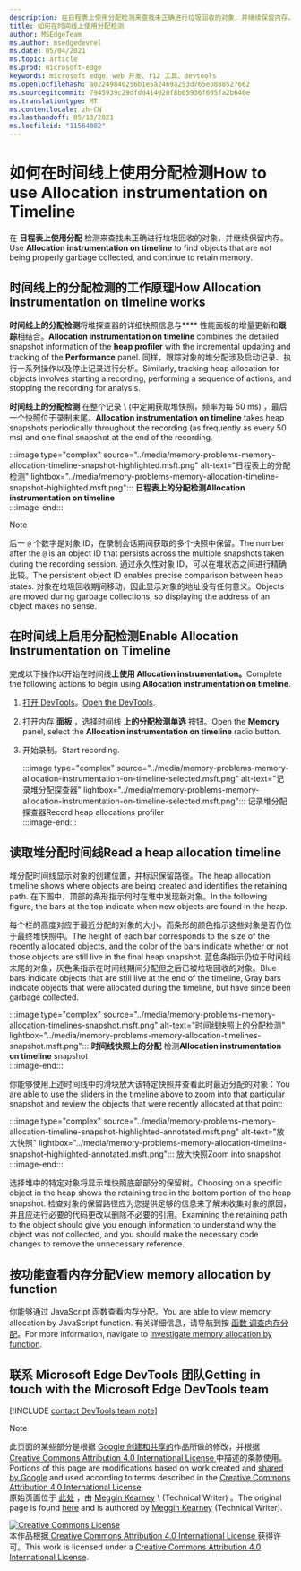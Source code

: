 ```yaml
---
description: 在日程表上使用分配检测来查找未正确进行垃圾回收的对象，并继续保留内存。
title: 如何在时间线上使用分配检测
author: MSEdgeTeam
ms.author: msedgedevrel
ms.date: 05/04/2021
ms.topic: article
ms.prod: microsoft-edge
keywords: microsoft edge、web 开发、f12 工具、devtools
ms.openlocfilehash: a02249840256b1e5a2469a253d765eb888527662
ms.sourcegitcommit: 7945939c29dfdd414020f8b05936f605fa2b640e
ms.translationtype: MT
ms.contentlocale: zh-CN
ms.lasthandoff: 05/13/2021
ms.locfileid: "11564082"
---
```

<!-- Copyright Meggin Kearney 

   Licensed under the Apache License, Version 2.0 (the "License");
   you may not use this file except in compliance with the License.
   You may obtain a copy of the License at

       https://www.apache.org/licenses/LICENSE-2.0

   Unless required by applicable law or agreed to in writing, software
   distributed under the License is distributed on an "AS IS" BASIS,
   WITHOUT WARRANTIES OR CONDITIONS OF ANY KIND, either express or implied.
   See the License for the specific language governing permissions and
   limitations under the License. -->
# <a name="how-to-use-allocation-instrumentation-on-timeline"></a><span data-ttu-id="60c84-104">如何在时间线上使用分配检测</span><span class="sxs-lookup"><span data-stu-id="60c84-104">How to use Allocation instrumentation on Timeline</span></span>  

<span data-ttu-id="60c84-105">在 **日程表上使用分配** 检测来查找未正确进行垃圾回收的对象，并继续保留内存。</span><span class="sxs-lookup"><span data-stu-id="60c84-105">Use **Allocation instrumentation on timeline** to find objects that are not being properly garbage collected, and continue to retain memory.</span></span>  

## <a name="how-allocation-instrumentation-on-timeline-works"></a><span data-ttu-id="60c84-106">时间线上的分配检测的工作原理</span><span class="sxs-lookup"><span data-stu-id="60c84-106">How Allocation instrumentation on timeline works</span></span>  

<span data-ttu-id="60c84-107">**时间线上的分配检测**将堆探查器的详细快照信息与\*\*\*\* 性能面板的增量更新和**跟踪**相结合。</span><span class="sxs-lookup"><span data-stu-id="60c84-107">**Allocation instrumentation on timeline** combines the detailed snapshot information of the **heap profiler** with the incremental updating and tracking of the **Performance** panel.</span></span>  <span data-ttu-id="60c84-108">同样，跟踪对象的堆分配涉及启动记录、执行一系列操作以及停止记录进行分析。</span><span class="sxs-lookup"><span data-stu-id="60c84-108">Similarly, tracking heap allocation for objects involves starting a recording, performing a sequence of actions, and stopping the recording for analysis.</span></span>  

<!--todo: add profile memory problems (heap profiler) section when available  -->  
<!--todo: add profile evaluate performance (Performance panel) section when available  -->  

<span data-ttu-id="60c84-109">**时间线上的分配检测** 在整个记录 \ (中定期获取堆快照，频率为每 50 ms\) ，最后一个快照位于录制末尾。</span><span class="sxs-lookup"><span data-stu-id="60c84-109">**Allocation instrumentation on timeline** takes heap snapshots periodically throughout the recording \(as frequently as every 50 ms\) and one final snapshot at the end of the recording.</span></span>  

:::image type="complex" source="../media/memory-problems-memory-allocation-timeline-snapshot-highlighted.msft.png" alt-text="日程表上的分配检测" lightbox="../media/memory-problems-memory-allocation-timeline-snapshot-highlighted.msft.png":::
   **<span data-ttu-id="60c84-111">日程表上的分配检测</span><span class="sxs-lookup"><span data-stu-id="60c84-111">Allocation instrumentation on timeline</span></span>**  
:::image-end:::  

> [!NOTE]
> <span data-ttu-id="60c84-112">后一 `@` 个数字是对象 ID，在录制会话期间获取的多个快照中保留。</span><span class="sxs-lookup"><span data-stu-id="60c84-112">The number after the `@` is an object ID that persists across the multiple snapshots taken during the recording session.</span></span>  <span data-ttu-id="60c84-113">通过永久性对象 ID，可以在堆状态之间进行精确比较。</span><span class="sxs-lookup"><span data-stu-id="60c84-113">The persistent object ID enables precise comparison between heap states.</span></span>  <span data-ttu-id="60c84-114">对象在垃圾回收期间移动，因此显示对象的地址没有任何意义。</span><span class="sxs-lookup"><span data-stu-id="60c84-114">Objects are moved during garbage collections, so displaying the address of an object makes no sense.</span></span>  

## <a name="enable-allocation-instrumentation-on-timeline"></a><span data-ttu-id="60c84-115">在时间线上启用分配检测</span><span class="sxs-lookup"><span data-stu-id="60c84-115">Enable Allocation Instrumentation on Timeline</span></span>  

<span data-ttu-id="60c84-116">完成以下操作以开始在时间线**上使用 Allocation instrumentation。**</span><span class="sxs-lookup"><span data-stu-id="60c84-116">Complete the following actions to begin using **Allocation instrumentation on timeline**.</span></span>  

1.  <span data-ttu-id="60c84-117">[打开 DevTools][DevtoolsOpenIndex]。</span><span class="sxs-lookup"><span data-stu-id="60c84-117">[Open the DevTools][DevtoolsOpenIndex].</span></span>  
1.  <span data-ttu-id="60c84-118">打开内存 **面板** ，选择时间线 **上的分配检测单选** 按钮。</span><span class="sxs-lookup"><span data-stu-id="60c84-118">Open the **Memory** panel, select the **Allocation instrumentation on timeline** radio button.</span></span>  
1.  <span data-ttu-id="60c84-119">开始录制。</span><span class="sxs-lookup"><span data-stu-id="60c84-119">Start recording.</span></span>  
    
    :::image type="complex" source="../media/memory-problems-memory-allocation-instrumentation-on-timeline-selected.msft.png" alt-text="记录堆分配探查器" lightbox="../media/memory-problems-memory-allocation-instrumentation-on-timeline-selected.msft.png":::
       <span data-ttu-id="60c84-121">记录堆分配探查器</span><span class="sxs-lookup"><span data-stu-id="60c84-121">Record heap allocations profiler</span></span>  
    :::image-end:::  
    
## <a name="read-a-heap-allocation-timeline"></a><span data-ttu-id="60c84-122">读取堆分配时间线</span><span class="sxs-lookup"><span data-stu-id="60c84-122">Read a heap allocation timeline</span></span>  

<span data-ttu-id="60c84-123">堆分配时间线显示对象的创建位置，并标识保留路径。</span><span class="sxs-lookup"><span data-stu-id="60c84-123">The heap allocation timeline shows where objects are being created and identifies the retaining path.</span></span>  <span data-ttu-id="60c84-124">在下图中，顶部的条形指示何时在堆中发现新对象。</span><span class="sxs-lookup"><span data-stu-id="60c84-124">In the following figure, the bars at the top indicate when new objects are found in the heap.</span></span>  

<span data-ttu-id="60c84-125">每个栏的高度对应于最近分配的对象的大小，而条形的颜色指示这些对象是否仍位于最终堆快照中。</span><span class="sxs-lookup"><span data-stu-id="60c84-125">The height of each bar corresponds to the size of the recently allocated objects, and the color of the bars indicate whether or not those objects are still live in the final heap snapshot.</span></span>  <span data-ttu-id="60c84-126">蓝色条指示仍位于时间线末尾的对象，灰色条指示在时间线期间分配但之后已被垃圾回收的对象。</span><span class="sxs-lookup"><span data-stu-id="60c84-126">Blue bars indicate objects that are still live at the end of the timeline, Gray bars indicate objects that were allocated during the timeline, but have since been garbage collected.</span></span>  

:::image type="complex" source="../media/memory-problems-memory-allocation-timelines-snapshot.msft.png" alt-text="时间线快照上的分配检测" lightbox="../media/memory-problems-memory-allocation-timelines-snapshot.msft.png":::
   <span data-ttu-id="60c84-128">**时间线快照上的分配** 检测</span><span class="sxs-lookup"><span data-stu-id="60c84-128">**Allocation instrumentation on timeline** snapshot</span></span>  
:::image-end:::  

<!--In the following figure, an action was performed 3 times.  The sample program caches five objects, so the last five blue bars are expected.  But the left-most blue bar indicates a potential problem.  -->  
<!--todo: redo figure 4 with multiple choose actions  -->  

<span data-ttu-id="60c84-129">你能够使用上述时间线中的滑块放大该特定快照并查看此时最近分配的对象：</span><span class="sxs-lookup"><span data-stu-id="60c84-129">You are able to use the sliders in the timeline above to zoom into that particular snapshot and review the objects that were recently allocated at that point:</span></span>  

:::image type="complex" source="../media/memory-problems-memory-allocation-timeline-snapshot-highlighted-annotated.msft.png" alt-text="放大快照" lightbox="../media/memory-problems-memory-allocation-timeline-snapshot-highlighted-annotated.msft.png":::
   <span data-ttu-id="60c84-131">放大快照</span><span class="sxs-lookup"><span data-stu-id="60c84-131">Zoom into snapshot</span></span>  
:::image-end:::  

<span data-ttu-id="60c84-132">选择堆中的特定对象将显示堆快照底部部分的保留树。</span><span class="sxs-lookup"><span data-stu-id="60c84-132">Choosing on a specific object in the heap shows the retaining tree in the bottom portion of the heap snapshot.</span></span>  <span data-ttu-id="60c84-133">检查对象的保留路径应为您提供足够的信息来了解未收集对象的原因，并且应进行必要的代码更改以删除不必要的引用。</span><span class="sxs-lookup"><span data-stu-id="60c84-133">Examining the retaining path to the object should give you enough information to understand why the object was not collected, and you should make the necessary code changes to remove the unnecessary reference.</span></span>  

## <a name="view-memory-allocation-by-function"></a><span data-ttu-id="60c84-134">按功能查看内存分配</span><span class="sxs-lookup"><span data-stu-id="60c84-134">View memory allocation by function</span></span>  

<span data-ttu-id="60c84-135">你能够通过 JavaScript 函数查看内存分配。</span><span class="sxs-lookup"><span data-stu-id="60c84-135">You are able to view memory allocation by JavaScript function.</span></span>  <span data-ttu-id="60c84-136">有关详细信息，请导航到按 [函数 调查内存分配][DevtoolsMemoryProblemsIndexInvestigateMemoryAllocationFunction]。</span><span class="sxs-lookup"><span data-stu-id="60c84-136">For more information, navigate to [Investigate memory allocation by function][DevtoolsMemoryProblemsIndexInvestigateMemoryAllocationFunction].</span></span>  

## <a name="getting-in-touch-with-the-microsoft-edge-devtools-team"></a><span data-ttu-id="60c84-137">联系 Microsoft Edge DevTools 团队</span><span class="sxs-lookup"><span data-stu-id="60c84-137">Getting in touch with the Microsoft Edge DevTools team</span></span>  

[!INCLUDE [contact DevTools team note](../includes/contact-devtools-team-note.md)]  

<!-- links -->  

[DevToolsOpenIndex]: ../open/index.md "打开Microsoft Edge (Chromium) DevTools |Microsoft Docs"
[DevtoolsMemoryProblemsIndexInvestigateMemoryAllocationFunction]: ./index.md#investigate-memory-allocation-by-function "按功能调查内存分配 - 修复内存|Microsoft Docs"  

<!--[HeapProfiler]: ./heap-snapshots.md "How to Record Heap Snapshots"  -->  
<!--[PerformancePanel]: ../profile/evaluate-performance/timeline-tool ""  -->  

[MicrosoftEdgeChannel]: https://www.microsoftedgeinsider.com/download "下载Microsoft Edge频道"  

> [!NOTE]
> <span data-ttu-id="60c84-141">此页面的某些部分是根据 [Google 创建和共享的][GoogleSitePolicies]作品所做的修改，并根据[ Creative Commons Attribution 4.0 International License ][CCA4IL]中描述的条款使用。</span><span class="sxs-lookup"><span data-stu-id="60c84-141">Portions of this page are modifications based on work created and [shared by Google][GoogleSitePolicies] and used according to terms described in the [Creative Commons Attribution 4.0 International License][CCA4IL].</span></span>  
> <span data-ttu-id="60c84-142">原始页面位于 [此处](https://developers.google.com/web/tools/chrome-devtools/memory-problems/allocation-profiler) ，由 [Meggin Kearney][MegginKearney] \ (Technical Writer\) 。</span><span class="sxs-lookup"><span data-stu-id="60c84-142">The original page is found [here](https://developers.google.com/web/tools/chrome-devtools/memory-problems/allocation-profiler) and is authored by [Meggin Kearney][MegginKearney] \(Technical Writer\).</span></span>  

[![Creative Commons License][CCby4Image]][CCA4IL]  
<span data-ttu-id="60c84-144">本作品根据[ Creative Commons Attribution 4.0 International License ][CCA4IL]获得许可。</span><span class="sxs-lookup"><span data-stu-id="60c84-144">This work is licensed under a [Creative Commons Attribution 4.0 International License][CCA4IL].</span></span>  

[CCA4IL]: https://creativecommons.org/licenses/by/4.0  
[CCby4Image]: https://i.creativecommons.org/l/by/4.0/88x31.png  
[GoogleSitePolicies]: https://developers.google.com/terms/site-policies  
[KayceBasques]: https://developers.google.com/web/resources/contributors#kayce-basques  
[MegginKearney]: https://developers.google.com/web/resources/contributors#meggin-kearney  
